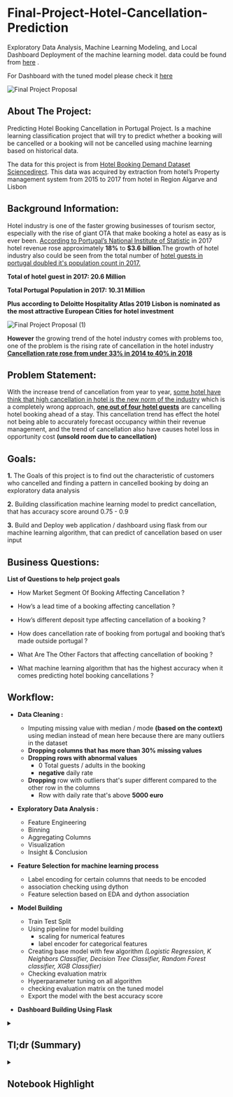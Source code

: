 # Final-Project-Hotel-Cancellation-Prediction
Exploratory Data Analysis, Machine Learning Modeling, and Local Dashboard Deployment of the machine learning model. data could be found from [here](https://www.kaggle.com/jessemostipak/hotel-booking-demand) .

For Dashboard with the tuned model please check it [here](https://drive.google.com/drive/folders/1Bh5uxq4kvW7s-19wHRIg197fcbJInyjc?usp=sharing)

![Final Project Proposal](https://user-images.githubusercontent.com/57277832/100371305-27dd8f00-303a-11eb-8789-8143683bde7e.png)


## About The Project: 

Predicting Hotel Booking Cancellation in Portugal Project. Is a machine learning classification project that will try to predict whether a booking will be cancelled or a booking will not be cancelled using machine learning based on historical data.

The data for this project is from [Hotel Booking Demand Dataset Sciencedirect](https://www.sciencedirect.com/science/article/pii/S2352340918315191#s0005). This data was acquired by extraction from hotel’s Property management system from 2015 to 2017 from hotel in Region Algarve and Lisbon

## Background Information: 

Hotel industry is one of the faster growing businesses of tourism sector, especially with the rise of giant OTA that make booking a hotel as easy as is ever been. 
[According to Portugal’s National Institute of Statistic](https://www.hotelnewsnow.com/Articles/286991/Portugals-tourism-boom-sparks-economics-hotel-growth) in 2017 hotel revenue rose approximately **18%**  to **$3.6 billion**.The growth of hotel industry also could be seen from the total number of [hotel guests in portugal doubled it's population count in 2017.](https://skift.com/2018/03/07/portugals-tourism-boom-has-caused-a-hotel-labor-shortage/) 

**Total of hotel guest in 2017: 20.6 Million** 

**Total Portugal Population in 2017: 10.31 Million**

**Plus according to Deloitte Hospitality Atlas 2019 Lisbon is nominated as the most attractive European Cities for hotel investment**


![Final Project Proposal (1)](https://user-images.githubusercontent.com/57277832/100372671-2ad97f00-303c-11eb-9fd9-ed5caf6cc1e7.png)


**However** the growing trend of the hotel industry comes with problems too, one of the problem is the rising rate of cancellation in the hotel industry [**Cancellation rate rose from under 33% in 2014 to 40% in 2018**](https://www.emerchantpay.com/infographic-how-can-hotels-combat-rising-cancellation-rates/)

## Problem Statement:

With the increase trend of cancellation from year to year, [some hotel have think that high cancellation in hotel is  the new norm of the industry](https://www.mirai.com/blog/cancellations-shooting-up-implications-costs-and-how-to-reduce-them/) which is a completely wrong approach,
[**one out of four hotel guests**](https://www.phocuswire.com/Hotel-distribution-market-share-distribution-analysis#:~:text=The%20average%20cancelation%20rate%20in,of%206.4%25%20over%20four%20years) are cancelling hotel booking ahead of a stay. This cancellation trend has effect the hotel not being able to accurately forecast occupancy within their revenue management, and the trend of cancellation also have causes hotel loss in opportunity cost **(unsold room due to cancellation)**

## Goals: 

**1.** The Goals of this project is to find out the characteristic  of customers who cancelled and finding a pattern in cancelled booking by doing an exploratory data analysis 

**2.** Building classification machine learning model to predict cancellation, that has accuracy score around 0.75 - 0.9

**3.** Build and Deploy web application / dashboard using flask from our machine learning algorithm,  that can predict of  cancellation based on user input


## Business Questions:

**List of Questions to help project goals**

- How Market Segment Of Booking Affecting Cancellation ?

- How’s a lead time of a booking affecting cancellation ?

- How’s different deposit type affecting cancellation of a booking ?

- How does cancellation rate of booking from portugal and booking that’s made outside portugal ?

- What Are The Other Factors that affecting cancellation of booking ?

- What machine learning algorithm that has the highest accuracy when it comes predicting hotel booking cancellations ?

## Workflow:

- **Data Cleaning :** 
  - Imputing missing value with median / mode **(based on the context)** using median instead of mean here because there are many outliers in the dataset 
  - **Dropping columns that has more than 30% missing values**
  - **Dropping rows with abnormal values**
    - 0 Total guests / adults in the booking 
    - **negative** daily rate
   - **Dropping** row with outliers that's super different compared to the other row in the columns 
      - Row with daily rate that's above **5000 euro**
      
 - **Exploratory Data Analysis :** 
    - Feature Engineering 
    - Binning 
    - Aggregating Columns
    - Visualization
    - Insight & Conclusion
  
 - **Feature Selection for machine learning process**
    - Label encoding for certain columns that needs to be encoded
    - association checking using dython
    - Feature selection based on EDA and dython association 
  
 - **Model Building**
    - Train Test Split
    - Using pipeline for model building 
      - scaling for numerical features
      - label encoder for categorical features
    - Creating base model with few algorithm *(Logistic Regression, K Neighbors Classifier, Decision Tree Classifier, Random Forest classifier, XGB Classifier)*
    - Checking evaluation matrix
    - Hyperparameter tuning on all algorithm
    - checking evaluation matrix on the tuned model
    - Export the model with the best accuracy score
    
 - **Dashboard Building Using Flask**
 
 
 <details>
  <summary><h2> Tl;dr (Summary)</h2></summary>
  
  <details>
    <summary><h2> Exploratory Data Analysis (Summary)</h2></summary>
  
## Conclusion & Recommendation


### Conclusion :


### 1. Market Segment & Booking Cancellation 

- *How does Market Segment of a booking affecting cancellation ?*

    - from our analysis we see that **corporate** , **Direct**, and **Aviation** has a cancellation rate around **18 - 22 %** of their booking
    - **Travel Agent (Online / Offline)** has a cancellation rate around **34 - 36 %**
    - Lastly **Group** has the highest cancellation rate around **61 %**

Based on this we conclude that **group booking are the market segment that's most likely to be canceled** compared to other market segment while **Direct has the lowest cancellation rate at 15%**  *(Outside Complimentary)*


### 2. Lead Time & Cancellation Rate
- *How does a Lead time of a booking **(arrival date - booking date) total days** affecting cancellation rate* 

    - in this case we group the lead time into monthly *(30 days month)* lead time to make it more general to analyze compared to a specific number of days 
    
For Lead time and cancellation rate we're comparing each monthly lead time confirmed booking & canceled rate. **Booking That has 0 - 7 months lead time** have a higher confirmed booking rate **( > 50%)** to it's canceled rate.


For **Booking that has more than 7 months lead time** have a higher cancelation rate **( > 50%)** to it's confirmed rate. Based on this pattern of lead time and cancellation we conclude that.

- booking that has **more than 7 months of lead time are more likely to be canceled** than confirmed
- **cancellation is positively correlated with lead time** *(the higher the lead time the higher the cancellation rate)*
- the shorter the lead time the **less likely the booking will be canceled**


### 3. Deposit Type & Cancellation Rate
- *How does a different Deposit type affecting booking cancellation*

    - This Dataset has 3 kinds of deposit type **NO Deposit, NO Refund, and Refundable**, all of the name is kind of self explanatory, based on our analysis we found out that:
    
- **No Refund Booking has the highest cancellation rate at 99.4%**
- **No Deposit has cancellation rate of 28.3 %**
- **While Refundable has cancellation rate around 22%**

For the hotels this is nothing alarming since they don't lose revenue when  no refund booking is canceled, but it's always a good practice to question something is extraordinary,  **why does non refundable booking are most likely to be canceled?** isn't just like wasting money cancelling your non refundable booking. To answer that question let's look at the median lead time of each deposit type


#### 3.1 Deposit Type & Lead Time

   - previously we found out that the longer lead time he more likely the booking will be canceled, the median lead time of each deposit type:
   
 - **Median Lead Time Non Refund 183 Days**
 - **Median Lead Time Refundable 169 Days**
 - **Median Lead Time No Deposit 56 Days**
 
 Looking at the median lead time it shows that **No Deposit** booking has the highest median lead time compared to the other booking and based on our analysis on lead time and cancellation it shows that higher lead time are more prone to cancellation compared to the short one this is definitely one of the reason why cancellation rate is high in **No Refund Deposit**


### 4.Cancellation & Booking Location 
-  How does cancellation rate of **booking that's made from Portugal** compared to the **booking that's made from outisde Portugal *(International)***

For booking location in this dataset we originally have **177 countries *(including Portugal)***, it's not efficient and not effective to aggregating every country with portugal in this one we split the **booking location into 2 Local (Booking that is from Portugal) and International (Booking Outside Portugal)**

- International Booking have **24% cancellation Rate** while Local Booking have **56% cancellation Rate**

**This arise question why does local booking are more likely to be canceled compared to international booking ?**

#### 4.1 Booking Location & Previously Cancellation
- comparison of previously canceled booking from 2 different booking location
    - From the Analysis **booking that's previously canceled have 92% cancellation rate**
    

For **International Booking 99.5%** of the booking were never canceled before comparison to the **local booking that only 87 %** booking that's never been canceled before this definitely play a factor why **Local Booking** has a higher cancellation rate compared to **International Booking** 


### 5. Factors That Affecting Cancellation

- aside from the "common cancellation variable" this dataset provide some other information that might have information about cancellation


#### 5.1 Repeated Guests & Cancellation

in this dataset we only have around **3%** of repeated guest, tho we still see the difference of cancellation pattern in both repeated guest and non repeated guest 

- **Repeated Guest has cancellation rate around 14%**
- **Non Repeated Guest are more than 2X more likely to cancelled the booking compared to repeated guest**

 
*in conclusion:*

**Repeated Guest are more likely to confirm their booking compared to non repeated guest** 


#### 5.2 Previous Cancellation & Cancellation


- **Booking that's previouly canceled have 92%  cancellation rate**
- **Booking that's originally wasn't canceled has 34% Cancellation rate**


**This shows that booking that's previously canceled will likely to be canceled again in the future**


#### 5.3 Parking Space & Cancellation 

this is one of the not common metrics to look at when it comes to predictiing cancellation and analyzing cancellation, however in this data set there are around **7407 (6.2 %)** that required car parking space(s).


out of **7407 Bookings** that require a parking space **there not a single booking thats Canceled (0 Cancellation)**

**this conclude that booking that required a parking space will high likely to be confirmed** 



#### 5.4 Booking Changes & cancellation

- Customer Who made booking Changes to their booking have a lower cancellation rate **(16%)** compared to the custoamers who never made booking changes to their booking **(41%)** 


#### 5.5 Special Request & Cancellation 

the number of special request(s) in a booking apperently affecting the cancellation rate of a booking from our analysis we see that booking that has no special request are more likely to canceled compared to booking that has a special request 

- **The cancellation rate of booking that has a special request is ranging from 5 - 22 % with booking with 5 special requests has the lowest cancellation rate** 

- **While Booking with no special request has cancellation rate of 48%**


## Recommendation


### Only Non Refundable Deposit For  Group Booking 

- from the analysis we see that group booking has the highest cancellation rate among all market segment, only allowing non refundable deposit for group booking will help protect the hotel from losing revenue due to last minute cancellation and not able to find replacement. **Only Allowing Non Refundable Rates might result in fewer bookings for Group**, however it might protect the hotel from losing revenue 

### Setting Maximum Lead Time for Booking

- we see a pattern that booking that has more than **210 days of lead** time are more likely to be canceled, setting up maximum lead time means it wont be able to make booking that's too far in advance (**> 210 days**), and setting maximum advance reservation will help you to reduce cancellation


### Combination of Restriction 

- as we know that booking that's made **210 days in advance** are more likely to result in cancellation, however setting up a maximum lead time for booking might have resulted visibility of the hotel in potential guest search. Combining deposit type policy with with the restriction might help the hotel get more exposure without higher risk of cancellation **(eg. Non Refundable Deposit for booking that's more than 210 days in advance**) or taking an partial advance payment for booking that's over **210 days**


### Additional Resource / Research For Local Customers 


- **56% of booking that's made in the Portugal are cancelled** this is hotel responsibility to research why does the local market are more likely to cancel compared to confirmed, and why does international customer are less likely to cancel. there are  intagible & tangible aspect in this research outside the PMS dataset, such as 
    1. **Comparison of hotel service satisfaction of local and international customers**
    
    
### Increase Direct Booking Market Segment 

- from this dataset we see that direct booking has the least cancellation rate **15%** *(outside complimentary)* compared to other market segment, with only being 10% of total booking market segment having more booking from direct market segment will likely to reduce the number of cancellation. 

**Strategy to increase Direct Booking**
1. *Leverage the power of a well optimized website* 
     - Visually attractive website
     - Offer & Ensure Best Rate Guarantee
     - Multilanguage & multi currency features 
     
     
2. *Increase Hotel Online Reputation*
    - Almost 98% of travelers read hotel reviews and 80% of them consider them extremely important before making the final reservation. **A one-point increase** in a hotel’s average user rating on a 5-point scale (eg, 3.8 to 4.8) makes potential customers **13.5% more likely to book that hotel**
    
    
3. *Offer Loyalty program with difference*
    - Incentivizing your guest with loyalty programs to book directly at the hotel website, by giving them points that could easily be redeemed not only at the hotel but at also at certain POS outlets
    

 Source : <a href = "https://www.hotelspeak.com/2019/05/9-strategies-to-increase-hotel-direct-bookings/">Hotel Speak</a>
 
 Direct Booking Impact : <a href = "https://www.hotelogix.com/blog/2019/04/22/the-impact-of-direct-bookings-on-your-hotel/?utm_medium=referral&utm_source=hotelspeak&utm_campaign=hoteldirectbookingblog04">Impact of Direct Booking towards the hotel </a>
 
### Stricter Cancellation For Previously Canceled Booking
 
- Booking that was previously canceled has **92% Cancellation Rate** looking at this pattern we know that booking that's **previously canceled are most likely to be canceled again**. to protect the hotel from losing revenue due to this pattern hotel need to **set booking payment in advance for booking that was canceled before**, this will help hotel preventing lose of revenue from last minute cancellation from this kind of booking


### Attracting Customer That Drive

- there are around **6% of total booking that required parking space (7407 bookings)** from July 2015 to August 2017, and out of 7407 **not a single one of the booking were canceled**, that amount is **around 10% of confirmed booking**. Hotel could promote to attract customer that drives



**Strategy to Attract More Customer Who Drives**

1. *Incetivize Customer Who Drives*
    - Free Valet Parking 
    - Free Charging for Electric Car
    - Free Parking
    
    
2. *Host The Launch of New Car*
    - Hosting a car event will more likely to bring customers who drives to the hotel, and we know that customers who drives never canceled their booking from this data 
    

  </details>
  

  <details>
    <summary><h2> Machine Learning (Summary)</h2></summary>
 
## Conclusion, Limitation & Improvement (Future Research)

*For Exploratory Data Analysis Conclusion Please Check The Other Notebook*


#### Conclusion

- **Tuned Random Forest Has The Best Accuracy Among All Algorithm That We Tried**
    - From all the evaluation matrix to predict hotel cancellation classification case, we see that  **Tuned Random Forest** has the best accuracy when it comes to predicting hotel cancellation based on certain features **(85.2 %)**


- **Reservation Status Column**
    - Reservation Status have 1.00 Association Value with the Target, because of the reservation status will tell whether the booking has been canceled, no show or checkout, using this column to build a model is prohibitted because you won't be able to predict future booking, since the future booking still doesn't have it status yet
    
    
    
- **Overfitting**
    - For the base model we see that there are only 2 algorithms that doesn't have an overfitting condition **(Logistic Regression & XGB)**
    
    - After Hyperparameter Tuning on all algorithm all of the algorithm don't have an overfitting condition, and after hyperparameter tuning **(Random Forest)** has the highest accuracy score 



- **Using Accuracy As The Primary Evaluation Metrics**

    1. The First Reason Why Accuracy is used as the evaluation metric here because we have somehow a balance data **63 % Confirmed Booking** and **37% Canceled Booking** in this case our dataset is balance and hence using accuracy is acceptable in this case 
    2. in this case **every class is equally important** 
    
    
- **How This Model Will Help Hotels ?**

    - this model will allow hotel managers / revenue manager to take actions on bookings that's identified as "potentially going to be canceled", **furthermore the development of these model should contribute to hotel revenue management.**
    - **These prediction models enable hotel managers to mitigate revenue loss derived from booking cancellations and to mitigate the risks associated with overbooking (reallocation costs, cash or service compensations, and, particularly important today, social reputation costs)**. Booking cancellations models also allow hotel managers to **implement less rigid cancellation policies, without increasing uncertainty**. This has the potential to translate into more sales, since less rigid cancellation policies generate more bookings 
    
    
 ## Limitation & Future Research 




- The machine learning model in this notebook implemented data from **City & Resort Hotels** in Portugal, which raise some question that further research will help to explain:



- **1**.**Can a similar result obtained from hotel outside of portugal ?**
- **2. Can Model have a better result if more hotels are integrated into the machine learning modeling?**
- **3. Is the result only specific of the type of hotels integrated into this modeling?**


- **Situation Limitation**
    - all of this booking are recording during 2015 - 2017, however now in 2020 we have a pandemic that's going on **(Covid - 19)**, this model needs to be double checked for current situation wheter a similar result obtained after the pandemic 

#### Further Research

- For further research weather information, hotel factors (star of the hotels, brand, and etc) could be included into the dataset in hope to  improve the models and measure the importance of these features


- Additional research with different location, additional hotel could contribute to a better understanding of booking cancellations
  
  
  </details> 
</details>

<details>
  <summary><h2> Notebook Highlight </h2></summary>
  
  
 ## Coming Soon
</details>
